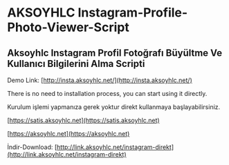 # AKSOYHLC Instagram-Profile-Photo-Viewer-Script
## Aksoyhlc Instagram Profil Fotoğrafı Büyültme Ve Kullanıcı Bilgilerini Alma Scripti
Demo Link: [http://insta.aksoyhlc.net/](http://insta.aksoyhlc.net/)

There is no need to installation process, you can start using it directly.

Kurulum işlemi yapmanıza gerek yoktur direkt kullanmaya başlayabilirsiniz.

[https://satis.aksoyhlc.net](https://satis.aksoyhlc.net)

[https://aksoyhlc.net](https://aksoyhlc.net)

İndir-Download: [http://link.aksoyhlc.net/instagram-direkt](http://link.aksoyhlc.net/instagram-direkt)
